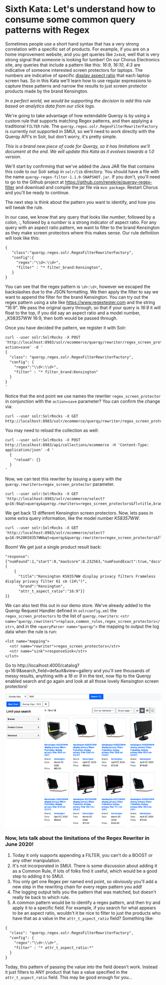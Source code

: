 # Sixth Kata: Let's understand how to consume some common query patterns with Regex

Sometimes people use a short hand syntax that has a very strong correlation with a specific set of products.  For example, if you are on a home improvement website, and you get queries like `2x4x8`, well that is very strong signal that someone is looking for lumber!   On our Chorus Electronics site, any queries that include a pattern like this: _16:9_, _16:10_, _4:3_ are indicative of someone interested screen protectors for laptops.   The numbers are indicative of specific [display aspect ratio](https://en.wikipedia.org/wiki/Display_aspect_ratio) that each laptop screen has.   So in this Kata we'll learn how to use regular expressions to capture these patterns and narrow the results to just screen protector products made by the brand Kensington.

_In a perfect world, we would be supporting the decision to add this rule based on analytics data from our click logs._


We're going to take advantage of how extendable Querqy is by using a custom rule that supports matching Regex patterns, and then applying a traditional `FILTER` rule.   The `querqy.regex.solr.RegexFilterRewriterFactory` is currently not supported in SMUI, so we'll need to work directly with the Querqy API's in Solr, but don't worry, it's pretty simple.

_This is a brand new piece of code for Querqy, so it has limitations we'll document at the end.  We will update this Kata as it evolves towards a 1.0 version._

We'll start by confirming that we've added the Java JAR file that contains this code to our Solr setup in `solr/lib` directory.   You should have a file with the name `querqy-regex-filter-1.1.0-SNAPSHOT.jar`.  If you don't, you'll need to go to the Github project at https://github.com/renekrie/querqy-regex-filter and download and compile the jar file via `mvn package`.  Restart Chorus and you'll be ready to continue.

The next step is think about the pattern you want to identify, and how you will tweak the rule.  

In our case, we know that any query that looks like *number*, followed by a colon, *:*, followed by a *number* is a strong indicator of aspect ratio.   For any query with an aspect ratio pattern, we want to filter to the brand Kensington as they make screen protectors where this makes sense.   Our rule definition will look like this:

```
{
   "class":"querqy.regex.solr.RegexFilterRewriterFactory",
   "config":{
     "regex":"\\d+:\\d+",
     "filter" : "* filter_brand:Kensington",
   }
}
```

You can see that the regex pattern is `\d+:\d+`, however we escaped the backslashes due to the JSON formatting.  We then apply the filter to say we want to append the filter for the brand Kensington.  You can try out the regex pattern using a site like https://www.regextester.com and the string "16:9".   We pass the original query through, so that if your query is _16:9_ it will float to the top, if you did say an aspect ratio and a model number, _K58357WW 16:9, then both would be passed through.

Once you have decided the pattern, we register it with Solr:

```
curl --user solr:SolrRocks -X POST 'http://localhost:8983/solr/ecommerce/querqy/rewriter/regex_screen_protectors?action=save' -d '
{
  "class": "querqy.regex.solr.RegexFilterRewriterFactory",
  "config": {
    "regex":"\\d+:\\d+",
    "filter" : "* filter_brand:Kensington"
  }
}
'
```

Notice that the end point we use names the rewriter `regex_screen_protector` in conjunction with the `action=save` parameter?  You can confirm the change via:

```
curl --user solr:SolrRocks -X GET http://localhost:8983/solr/ecommerce/querqy/rewriter/regex_screen_protectors
```

You may need to reload the collection as well:

```
curl --user solr:SolrRocks -X POST http://localhost:8983/api/collections/ecommerce -H 'Content-Type: application/json' -d '
  {
    "reload": {}
  }
'
```


Now, we can test this rewriter by issuing a query with the `querqy.rewriters=regex_screen_protector` parameter.
<!-- In the future, leverage SOLR-6152 to make this query prepopulated in the Solr Query Admin UI -->

```
curl --user solr:SolrRocks -X GET 'http://localhost:8983/solr/ecommerce/select?q=16:9&qt=querqy&querqy.rewriters=regex_screen_protectors&fl=title,brand,attr_t_aspect_ratio'
```

We get back 13 different Kensington screen protectors.   Now, lets pass in some extra query information, like the model number _K58357WW_.   

```
curl --user solr:SolrRocks -X GET 'http://localhost:8983/solr/ecommerce/select?q=16:9%20K58357WW&qt=querqy&querqy.rewriters=regex_screen_protectors&fl=title,brand,attr_t_aspect_ratio'
```

Boom!  We get just a single product result back:

```
"response":{"numFound":1,"start":0,"maxScore":8.232563,"numFoundExact":true,"docs":[
    {
      "title":"Kensington K58357WW display privacy filters Frameless display privacy filter 61 cm (24\")",
      "brand":"Kensington",
      "attr_t_aspect_ratio":"16:9"}]
}}
```

<!-- This should be done via ParamSets -->
We can also test this out in our demo store.   We've already added to the Querqy Request Handler defined in `solrconfig.xml` the `regex_screen_protectors` to the list of `querqy.rewriters`: `<str name="querqy.rewriters">replace,common_rules,regex_screen_protectors</str>`, and in the `<queryParser name="querqy">` the mapping to output the log data when the rule is run:

```
<lst name="mapping">
  <str name="rewriter">regex_screen_protectors</str>
  <str name="sink">responseSink</str>
</lst>
```

Go to http://localhost:4000/catalog?q=16:9&search_field=default&view=gallery and you'll see thousands of messy results, anything with a _16_ or _9_ in the text, now flip to the Querqy enabled search and go again and look at all those lovely Kensington screen protectors!

![Blacklight Screenshot](006_nice_results.png)

### Now, lets talk about the limitations of the Regex Rewriter in June 2020!

1. Today it only supports appending a FILTER, you can't do a BOOST or any other manipulation.
1. It's not incorporated in SMUI.  There is some discussion about adding it as a Common Rule, if lots of folks find it useful, which would be a good step to adding it to SMUI.
1. You only get one Regex per named end point, so obviously you'll add a new step in the rewriting chain for every regex pattern you add!
1. The logging output tells you the pattern that was matched, but doesn't really tie back to which rule.
1. A common pattern would be to identify a regex pattern, and then try and apply it to a specific field.  For example, if you search for what appears to be an aspect ratio, wouldn't it be nice to filter to just the products who have that as a value in the `attr_t_aspect_ratio` field?   Something like:
```
{
  "class": "querqy.regex.solr.RegexFilterRewriterFactory",
  "config": {
    "regex":"\\d+:\\d+",
    "filter" : "* attr_t_aspect_ratio:*"
  }
}
```
Today, this pattern of passing the value into the field doesn't work.  Instead it just filters to ANY product that has a value specified in the `attr_t_aspect_ratio` field.  This may be good enough for you...
